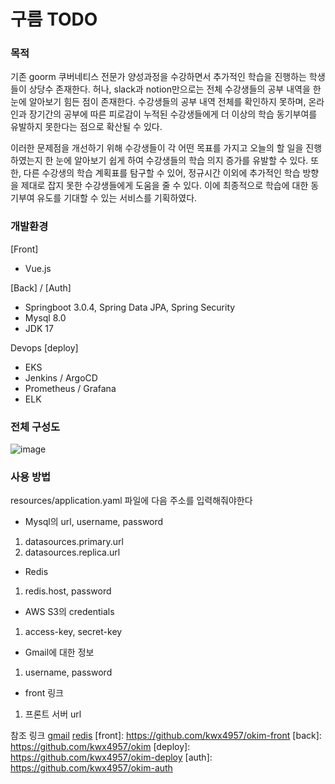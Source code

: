 # 구름 TODO 
### 목적 
기존 goorm 쿠버네티스 전문가 양성과정을 수강하면서 추가적인 학습을 진행하는 학생들이 상당수 존재한다. 허나, slack과 notion만으로는 전체 수강생들의 공부 내역을 한 눈에 알아보기 힘든 점이 존재한다. 수강생들의 공부 내역 전체를 확인하지 못하며, 온라인과 장기간의 공부에 따른 피로감이 누적된 수강생들에게 더 이상의 학습 동기부여를 유발하지 못한다는 점으로 확산될 수 있다. 

이러한 문제점을 개선하기 위해 수강생들이 각 어떤 목표를 가지고 오늘의 할 일을 진행하였는지 한 눈에 알아보기 쉽게 하여 수강생들의 학습 의지 증가를 유발할 수 있다. 또한, 다른 수강생의 학습 계획표를 탐구할 수 있어, 정규시간 이외에 추가적인 학습 방향을 제대로 잡지 못한 수강생들에게 도움을 줄 수 있다. 이에 최종적으로 학습에 대한 동기부여 유도를 기대할 수 있는 서비스를 기획하였다.

### 개발환경
[Front]
- Vue.js   

[Back] / [Auth]
- Springboot 3.0.4, Spring Data JPA, Spring Security
- Mysql 8.0
- JDK 17

Devops [deploy]
- EKS 
- Jenkins / ArgoCD
- Prometheus / Grafana
- ELK


### 전체 구성도
![image](https://user-images.githubusercontent.com/33277725/234824704-1773847d-95d7-412d-bc41-497efc3ae342.png)

### 사용 방법
resources/application.yaml 파일에 다음 주소를 입력해줘야한다
- Mysql의 url, username, password
1. datasources.primary.url 
2. datasources.replica.url

- Redis
1. redis.host, password  

- AWS S3의 credentials
1. access-key, secret-key

- Gmail에 대한 정보
1. username, password   

- front 링크
1. 프론트 서버 url

참조 링크
[gmail](https://velog.io/@tjddus0302/Spring-Boot-%EB%A9%94%EC%9D%BC-%EB%B0%9C%EC%86%A1-%EA%B8%B0%EB%8A%A5-%EA%B5%AC%ED%98%84%ED%95%98%EA%B8%B0-Gmail)
[redis](https://app.redislabs.com/#/)
[front]: https://github.com/kwx4957/okim-front
[back]: https://github.com/kwx4957/okim
[deploy]: https://github.com/kwx4957/okim-deploy
[auth]: https://github.com/kwx4957/okim-auth
